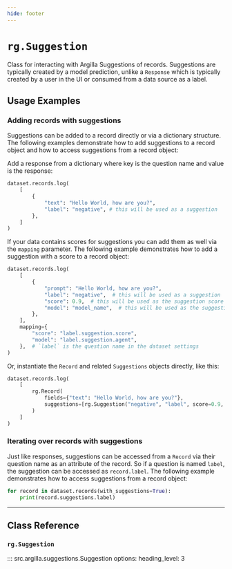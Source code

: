 ```yaml
---
hide: footer
---
```

# `rg.Suggestion`

Class for interacting with Argilla Suggestions of records. Suggestions are typically created by a model prediction, unlike a `Response` which is typically created by a user in the UI or consumed from a data source as a label.

## Usage Examples

### Adding records with suggestions

Suggestions can be added to a record directly or via a dictionary structure. The following examples demonstrate how to add suggestions to a record object and how to access suggestions from a record object:

Add a response from a dictionary where key is the question name and value is the response:

```python
dataset.records.log(
    [
        {
            "text": "Hello World, how are you?",
            "label": "negative", # this will be used as a suggestion
        },
    ]
)
```

If your data contains scores for suggestions you can add them as well via the `mapping` parameter. The following example demonstrates how to add a suggestion with a score to a record object:

```python
dataset.records.log(
    [
        {
            "prompt": "Hello World, how are you?",
            "label": "negative",  # this will be used as a suggestion
            "score": 0.9,  # this will be used as the suggestion score
            "model": "model_name",  # this will be used as the suggestion agent
        },
    ],
    mapping={
        "score": "label.suggestion.score",
        "model": "label.suggestion.agent",
    },  # `label` is the question name in the dataset settings
)
```



Or, instantiate the `Record` and related `Suggestions` objects directly, like this:

```python
dataset.records.log(
    [
        rg.Record(
            fields={"text": "Hello World, how are you?"},
            suggestions=[rg.Suggestion("negative", "label", score=0.9, agent="model_name")],
        )
    ]
)
```

### Iterating over records with suggestions

Just like responses, suggestions can be accessed from a `Record` via their question name as an attribute of the record. So if a question is named `label`, the suggestion can be accessed as `record.label`. The following example demonstrates how to access suggestions from a record object:

```python
for record in dataset.records(with_suggestions=True):
    print(record.suggestions.label)
```

---

## Class Reference

### `rg.Suggestion`

::: src.argilla.suggestions.Suggestion
    options:
        heading_level: 3
